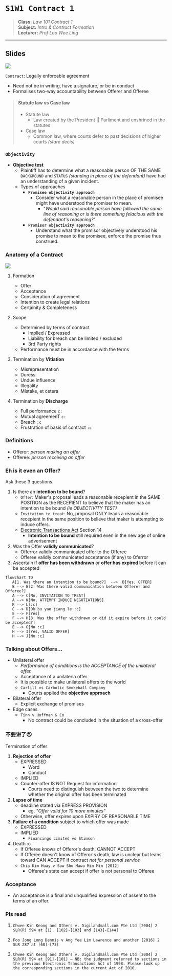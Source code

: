 # `S1W1 Contract 1`

> **Class:** *Law 101 Contract 1*  
> **Subject:** *Intro & Contract Formation*  
> **Lecturer:** *Prof Loo Wee Ling*  

---

## Slides

![](https://i.ytimg.com/vi/S4RdsrfFj7U/maxresdefault.jpg)

`Contract`: Legally enforcable agreement
* Need not be in writing, have a signature, or be in conduct
* Formalises two-way accountability between Offerer and Offeree

> #### Statute law vs Case law
> * Statute law  
>   * Law created by the President || Parliment and enshrined in the statutes
> * Case law
>   * Common law, where courts defer to past decisions of higher courts *(stare decis)*

### `Objectivity`
* **Objective test**
    * Plaintiff has to determine what a reasonable person OF THE SAME `BACKGROUND` and `STATUS` *(standing in place of the defendant)* have had an understanding of a given incident.
    * Types of approaches
        * **`Promisee objectivity approach`**
            * Consider what a reasonable person in the place of promisee might have understood the promiser to mean.
                * "*Would said reasonable person have followed the same line of reasoning or is there something felacious with the defendant's reasoning?*"  
        * **`Promisor objectivity approach`**
            * Understand what the promisor objectively understood his promise to mean to the promisee, enforce the promise thus construed.

### Anatomy of a Contract

![](https://i.kym-cdn.com/photos/images/newsfeed/001/069/986/bd5.jpg)

1. Formation
    * Offer
    * Acceptance
    * Consideration of agreement
    * Intention to create legal relations
    * Certainity & Completeness

2. Scope
    * Determined by terms of contract
        * Implied / Expressed
        * Liability for breach can be limited / excluded
        * 3rd Party rights
    * Performance must be in accordance with the terms

3. Termination by **Vitiation**
    * Misrepresentation
    * Duress
    * Undue influence
    * Illegality
    * Mistake, et cetera

4. Termination by **Discharge**
    * Full performance `c:`
    * Mutual agreemenT `c:`
    * Breach `:c`
    * Frustration of basis of contract `:c`

### Definitions 

* Offeror: *person making an offer*
* Offeree: *person receiving an offer*

### Eh is it even an Offer?

Ask these 3 questions.

1. Is there an **intention to be bound**?
    * `Offer`: Maker's proposal leads a reasonable recepient in the SAME POSITION as the RECEPIENT to believe that the maker has an intention to be bound *(ie OBJECTIVITY TEST)*
    * `Invitation to treat`: No, proposal ONLY leads a reasonable recepient in the same position to believe that maker is attempting to induce offers.
    * [Electronic Transactions Act](https://sso.agc.gov.sg/Act/ETA2010) Section 14
        * **Intention to be bound** still required even in the new age of online adverisement 
2. Was the Offer **validly communicated**?
    * Offerror validly communicated offer to the Offeree
    * Offeree validly communicated acceptance (if any) to Oferror
3. Ascertain if **offer has been withdrawn** or **offer has expired** before it can be accepted

```mermaid
flowchart TD 
   A[1. Was there an intention to be bound?]  -->  B[Yes, OFFER]
   B --> E[2. Was there valid communication between Offerer and Offeree?]
   A --> C[No, INVITATION TO TREAT]
   A --> K[No, ATTEMPT INDUCE NEGOTIATIONS]
   K --> L[:c]
   C --> D[Ok bu yao jiang le :c]
   E --> F[Yes]
   F --> H[3. Was the offer withdrawn or did it expire before it could be accepted?]
   E --> G[No :c]
   H --> I[Yes, VALID OFFER]
   H --> J[No :c]
```

### Talking about Offers...

* Unilateral offer
    * *Performance of conditions is the ACCEPTANCE of the unilateral offer.*
    * Acceptance of a unilaterla offer 
    * It is possible to make unilateral offers to the world
    * `Carlill vs Carbolic Smokeball Company`
        * Courts applied the **objective approach**  
* Bilateral offer
    * Explicit exchange of promises
* Edge cases
    * `Tinn v Hoffman & Co`
        * No contract could be concluded in the situation of a cross-offer


### 不要讲了😠

Termination of offer

1. **Rejection of offer**
    * EXPRESSED
        * Word
        * Conduct
    * IMPLIED
    * Counter-offer IS NOT Request for information
        * Courts need to distinguish between the two to determine whether the original offer has been terminated
2. **Lapse of time**
    * deadline stated via EXPRESS PROVISION
        * eg. *"Offer valid for 10 more minutes"*
    * Otherwise, offer expires upon EXPIRY OF REASONABLE TIME
3. **Failure of a condition** subject to which offer was made
    * EXPRESSED
    * IMPLIED
        * `Financings Limited vs Stimson`
4. Death :c
    * If Offeree knows of Offeror's death, CANNOT ACCEPT
    * If Offeree doesn't know of Offeror's death, law is unclear but leans toward CAN ACCEPT if contract *not for personal service*
    * `Chia Kim Huay v Saw Shu Mawa Min Min [2012]`
        * Offeree's state can accept if offer is not personal to Offeree

### Acceptance
* An acceptance is a final and unqualified expression of assent to the terms of an offer.

### Pls read

1. `Chwee Kin Keong and Others v. Digilandmall.com Pte Ltd [2004] 2 SLR(R) 594 at
[1], [102]-[103] and [143]-[144]`

2. `Foo Jong Long Dennis v Ang Yee Lim Lawrence and another [2016] 2 SLR 287 at
[68]-[73]`

3. `Chwee Kin Keong and Others v. Digilandmall.com Pte Ltd [2004] 2 SLR(R) 594 at
[91]-[101] – NB: the judgment referred to sections in the previous Electronic Transactions Act of 1998. Please look up the corresponding sections in the current Act of 2010.`


